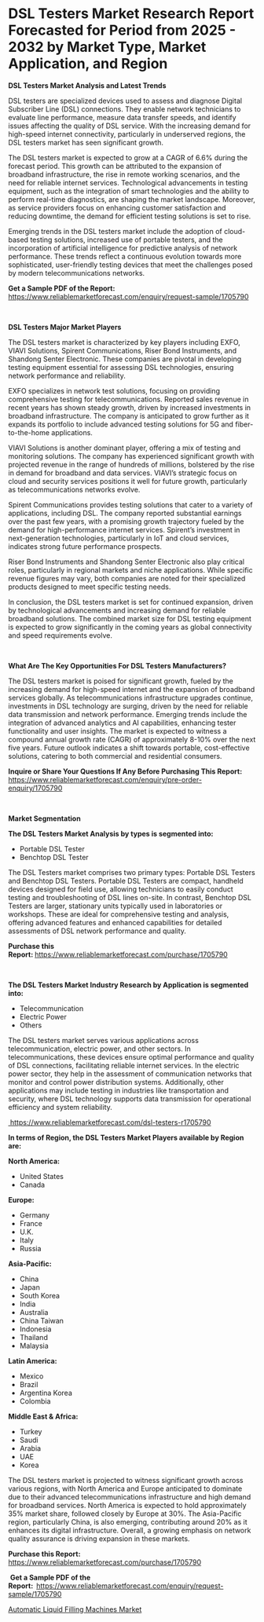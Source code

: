 <p><h1>DSL Testers Market Research Report Forecasted for Period from 2025 -  2032 by Market Type, Market Application, and Region</h1></p><p><strong>DSL Testers Market Analysis and Latest Trends</strong></p>
<p><p>DSL testers are specialized devices used to assess and diagnose Digital Subscriber Line (DSL) connections. They enable network technicians to evaluate line performance, measure data transfer speeds, and identify issues affecting the quality of DSL service. With the increasing demand for high-speed internet connectivity, particularly in underserved regions, the DSL testers market has seen significant growth.</p><p>The DSL testers market is expected to grow at a CAGR of 6.6% during the forecast period. This growth can be attributed to the expansion of broadband infrastructure, the rise in remote working scenarios, and the need for reliable internet services. Technological advancements in testing equipment, such as the integration of smart technologies and the ability to perform real-time diagnostics, are shaping the market landscape. Moreover, as service providers focus on enhancing customer satisfaction and reducing downtime, the demand for efficient testing solutions is set to rise.</p><p>Emerging trends in the DSL testers market include the adoption of cloud-based testing solutions, increased use of portable testers, and the incorporation of artificial intelligence for predictive analysis of network performance. These trends reflect a continuous evolution towards more sophisticated, user-friendly testing devices that meet the challenges posed by modern telecommunications networks.</p></p>
<p><strong>Get a Sample PDF of the Report:&nbsp;</strong> <a href="https://www.reliablemarketforecast.com/enquiry/request-sample/1705790?utm_campaign=1169&utm_medium=2&utm_source=Github&utm_content=ia&utm_term=18022025&utm_id=dsl-testers">https://www.reliablemarketforecast.com/enquiry/request-sample/1705790</a></p>
<p>&nbsp;</p>
<p><strong>DSL Testers Major Market Players</strong></p>
<p><p>The DSL testers market is characterized by key players including EXFO, VIAVI Solutions, Spirent Communications, Riser Bond Instruments, and Shandong Senter Electronic. These companies are pivotal in developing testing equipment essential for assessing DSL technologies, ensuring network performance and reliability.</p><p>EXFO specializes in network test solutions, focusing on providing comprehensive testing for telecommunications. Reported sales revenue in recent years has shown steady growth, driven by increased investments in broadband infrastructure. The company is anticipated to grow further as it expands its portfolio to include advanced testing solutions for 5G and fiber-to-the-home applications.</p><p>VIAVI Solutions is another dominant player, offering a mix of testing and monitoring solutions. The company has experienced significant growth with projected revenue in the range of hundreds of millions, bolstered by the rise in demand for broadband and data services. VIAVI’s strategic focus on cloud and security services positions it well for future growth, particularly as telecommunications networks evolve.</p><p>Spirent Communications provides testing solutions that cater to a variety of applications, including DSL. The company reported substantial earnings over the past few years, with a promising growth trajectory fueled by the demand for high-performance internet services. Spirent’s investment in next-generation technologies, particularly in IoT and cloud services, indicates strong future performance prospects.</p><p>Riser Bond Instruments and Shandong Senter Electronic also play critical roles, particularly in regional markets and niche applications. While specific revenue figures may vary, both companies are noted for their specialized products designed to meet specific testing needs.</p><p>In conclusion, the DSL testers market is set for continued expansion, driven by technological advancements and increasing demand for reliable broadband solutions. The combined market size for DSL testing equipment is expected to grow significantly in the coming years as global connectivity and speed requirements evolve.</p></p>
<p>&nbsp;</p>
<p><strong>What Are The Key Opportunities For DSL Testers Manufacturers?</strong></p>
<p><p>The DSL testers market is poised for significant growth, fueled by the increasing demand for high-speed internet and the expansion of broadband services globally. As telecommunications infrastructure upgrades continue, investments in DSL technology are surging, driven by the need for reliable data transmission and network performance. Emerging trends include the integration of advanced analytics and AI capabilities, enhancing tester functionality and user insights. The market is expected to witness a compound annual growth rate (CAGR) of approximately 8-10% over the next five years. Future outlook indicates a shift towards portable, cost-effective solutions, catering to both commercial and residential consumers.</p></p>
<p><strong>Inquire or Share Your Questions If Any Before Purchasing This Report:</strong> <a href="https://www.reliablemarketforecast.com/enquiry/pre-order-enquiry/1705790?utm_campaign=1169&utm_medium=2&utm_source=Github&utm_content=ia&utm_term=18022025&utm_id=dsl-testers">https://www.reliablemarketforecast.com/enquiry/pre-order-enquiry/1705790</a></p>
<p>&nbsp;</p>
<p><strong>Market Segmentation</strong></p>
<p><strong>The DSL Testers Market Analysis by types is segmented into:</strong></p>
<p><ul><li>Portable DSL Tester</li><li>Benchtop DSL Tester</li></ul></p>
<p><p>The DSL Testers market comprises two primary types: Portable DSL Testers and Benchtop DSL Testers. Portable DSL Testers are compact, handheld devices designed for field use, allowing technicians to easily conduct testing and troubleshooting of DSL lines on-site. In contrast, Benchtop DSL Testers are larger, stationary units typically used in laboratories or workshops. These are ideal for comprehensive testing and analysis, offering advanced features and enhanced capabilities for detailed assessments of DSL network performance and quality.</p></p>
<p><strong>Purchase this Report:&nbsp;</strong><a href="https://www.reliablemarketforecast.com/purchase/1705790?utm_campaign=1169&utm_medium=2&utm_source=Github&utm_content=ia&utm_term=18022025&utm_id=dsl-testers">https://www.reliablemarketforecast.com/purchase/1705790</a></p>
<p>&nbsp;</p>
<p><strong>The DSL Testers Market Industry Research by Application is segmented into:</strong></p>
<p><ul><li>Telecommunication</li><li>Electric Power</li><li>Others</li></ul></p>
<p><p>The DSL testers market serves various applications across telecommunication, electric power, and other sectors. In telecommunications, these devices ensure optimal performance and quality of DSL connections, facilitating reliable internet services. In the electric power sector, they help in the assessment of communication networks that monitor and control power distribution systems. Additionally, other applications may include testing in industries like transportation and security, where DSL technology supports data transmission for operational efficiency and system reliability.</p></p>
<p><a href="https://www.reliablemarketforecast.com/dsl-testers-r1705790?utm_campaign=1169&utm_medium=2&utm_source=Github&utm_content=ia&utm_term=18022025&utm_id=dsl-testers">&nbsp;https://www.reliablemarketforecast.com/dsl-testers-r1705790</a></p>
<p><strong>In terms of Region, the DSL Testers Market Players available by Region are:</strong></p>
<p>
    <p> <strong> North America: </strong>
        <ul>
            <li>United States</li>
            <li>Canada</li>
        </ul>
        </p> 
    <p> <strong> Europe: </strong>
        <ul>
            <li>Germany</li>
            <li>France</li>
            <li>U.K.</li>
            <li>Italy</li>
            <li>Russia</li>
        </ul>
        </p> 
    <p> <strong> Asia-Pacific: </strong>
        <ul>
            <li>China</li>
            <li>Japan</li>
            <li>South Korea</li>
            <li>India</li>
            <li>Australia</li>
            <li>China Taiwan</li>
            <li>Indonesia</li>
            <li>Thailand</li>
            <li>Malaysia</li>
        </ul>
        </p> 
    <p> <strong> Latin America: </strong>
        <ul>
            <li>Mexico</li>
            <li>Brazil</li>
            <li>Argentina Korea</li>
            <li>Colombia</li>
        </ul>
        </p> 
    <p> <strong> Middle East & Africa: </strong>
        <ul>
            <li>Turkey</li>
            <li>Saudi</li>
            <li>Arabia</li>
            <li>UAE</li>
            <li>Korea</li>
        </ul>
    </p>
    </p>
<p><p>The DSL testers market is projected to witness significant growth across various regions, with North America and Europe anticipated to dominate due to their advanced telecommunications infrastructure and high demand for broadband services. North America is expected to hold approximately 35% market share, followed closely by Europe at 30%. The Asia-Pacific region, particularly China, is also emerging, contributing around 20% as it enhances its digital infrastructure. Overall, a growing emphasis on network quality assurance is driving expansion in these markets.</p></p>
<p><strong>Purchase this Report: </strong><a href="https://www.reliablemarketforecast.com/purchase/1705790?utm_campaign=1169&utm_medium=2&utm_source=Github&utm_content=ia&utm_term=18022025&utm_id=dsl-testers">https://www.reliablemarketforecast.com/purchase/1705790</a></p>
<p>&nbsp;<strong>Get a Sample PDF of the Report:&nbsp;&nbsp;</strong><a href="https://www.reliablemarketforecast.com/enquiry/request-sample/1705790?utm_campaign=1169&utm_medium=2&utm_source=Github&utm_content=ia&utm_term=18022025&utm_id=dsl-testers">https://www.reliablemarketforecast.com/enquiry/request-sample/1705790</a></p>
<p><strong></strong></p>
<p><p><a href="https://github.com/pizolina/Market-Research-Report-List-7/blob/main/automatic-liquid-filling-machines-market.md?utm_campaign=1169&utm_medium=2&utm_source=Github&utm_content=ia&utm_term=18022025&utm_id=dsl-testers">Automatic Liquid Filling Machines Market</a></p></p>